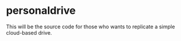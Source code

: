# personaldrive
This will be the source code for those who wants to replicate a simple cloud-based drive.
